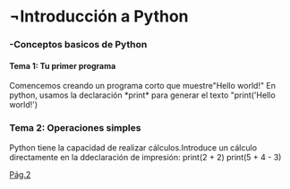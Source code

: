 <h1>¬Introducción a Python</h1>
  <h3>-Conceptos basicos de Python</h3>

   <h4>Tema 1: Tu primer programa</h4>
      Comencemos creando un programa corto que muestre"Hello world!"
      En python, usamos la declaración *print* para generar el texto
      "print('Hello world!')

  <h3>Tema 2: Operaciones simples</h3>
 
   Python tiene la capacidad de realizar cálculos.Introduce un cálculo
    directamente en la ddeclaración de impresión:
      print(2 + 2)
      print(5 + 4 - 3) 

[Pág.2](pagina2.md)
